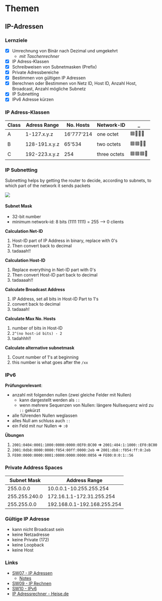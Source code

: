 # Themen

## IP-Adressen

### Lernziele

* [X] Umrechnung von Binär nach Dezimal und umgekehrt
    * _mit Taschenrechner_
* [X] IP Adress-Klassen
* [X] Schreibweisen von Subnetmasken (Prefix)
* [X] Private Adressbereiche
* [X] Bestimmen von gültigen IP Adressen
* [X] Berechnen oder Bestimmen von Netz ID, Host ID, Anzahl Host, Broadcast, Anzahl mögliche Subnetz
* [X] IP Subnetting
* [X] IPv6 Adresse kürzen

### IP Adress-Klassen

| Class | Adress Range  | No. Hosts  | Network-ID   | _ |
|-------|---------------|------------|--------------|---|
| A     | 1-127.x.y.z   | 16'777'214 | one octet    | 🟦🔲🔲🔲 |
| B     | 128-191.x.y.z | 65'534     | two octets   | 🟦🟦🔲🔲 |
| C     | 192-223.x.y.z | 254        | three octets | 🟦🟦🟦🔲 |

### IP Subnetting

Subnetting helps by getting the router to decide, according to subnets, to which part of the network it sends packets

![](https://flylib.com/books/2/707/1/html/2/images/fig6-1.jpg)

#### Subnet Mask

* 32-bit number
* minimum network-id: 8 bits (1111 1111) = 255 --> 0 clients

<!--
**(long) Calculate Network-ID**

1. convert ip & subnet mask to binary
2. perform logical AND (only 1 if both 1)
3. tadahhh!!
-->

**Calculation Net-ID**

1. Host-ID part of IP Address in binary, replace with 0's
2. Then convert back to decimal
3. tadaaah!!

**Calculation Host-ID**

1. Replace everything in Net-ID part with 0's
2. Then convert Host-ID part back to decimal
3. tadaaaah!!

**Calculate Broadcast Address**

1. IP Address, set all bits in Host-ID Part to 1's
2. convert back to decimal
3. tadaaah!

**Calculate Max No. Hosts**

1. number of bits in Host-ID
2. `2^(no host-id bits) - 2`
3. tadahhh!!

**Calculate alternative subnetmask**

1. Count number of 1's at beginning
2. this number is what goes after the `/xx`

### IPv6

**Prüfungsrelevant**:

* anzahl mit folgenden nullen (zwei gleiche Felder mit Nullen)
  * kann dargestellt werden als `::`
  * wenn mehrere Sequenzen von Nullen: längere Nullsequenz wird zu `::` gekürzt
* alle führenden Nullen weglassen
* alles Null am schluss auch `::`
* ein Feld mit nur Nullen => `:0`

**Übungen**

1. `2001:0404:0001:1000:0000:0000:0EF0:BC00` => `2001:404:1:1000::EF0:BC00`
2. `2001:0db8:0000:0000:f054:00ff:0000:2eb` => `2001:db8::f054:ff:0:2eb`
3. `FE00:0000:0000:0001:0000:0000:0000:0056` => `FE00:0:0:1::56`

### Private Address Spaces

| Subnet Mask   | Address Range               |
|---------------|-----------------------------|
| 255.0.0.0     | 10.0.0.1-10.255.255.254     |
| 255.255.240.0 | 172.16.1.1-172.31.255.254   |
| 255.255.0.0   | 192.168.0.1-192.168.255.254 |

### Gültige IP Adresse

* kann nicht Broadcast sein
* keine Netzadresse
* keine Private (172)
* keine Loopback
* keine Host

### Links 
* [SW07 - IP Adressen](SW07/Ip-Adressen.md)
  * [Notes](SW07/Notes.md)
* [SW09 - IP Rechnen](SW09/IP-Calculation.md)
* [SW10 - IPv6](SW10/IPv6.md)
* [IP Adressrechner - Heise.de](https://www.heise.de/netze/tools/netzwerkrechner/)
